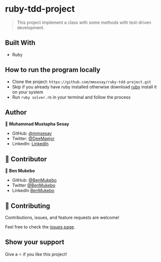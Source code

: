 # ruby-tdd-project

> This project implement a class with some methods with test-driven development.

## Built With

- Ruby

## How to run the program locally
- Clone the project: ```https://github.com/mmsesay/ruby-tdd-project.git```
- Skip if you already have ruby installed otherwise download [ruby](https://www.ruby-lang.org/en/documentation/installation/) install it on your system
- Run `ruby solver.rb` in your terminal and follow the process

## Author

👤 **Muhammad Mustapha Sesay**

- GitHub: [@mmsesay](https://github.com/mmsesay)
- Twitter: [@DeeMaejor](https://twitter.com/DeeMaejor)
- LinkedIn: [LinkedIn](https://linkedin.com/in/muhammad-m-sesay)

## 🤝 Contributor

👤 **Ben Mukebo**

- GitHub: [@BenMukebo](https://github.com/BenMukebo)
- Twitter [@BenMukebo](https://twitter.com/BenMukebo)
- LinkedIn [BenMukebo](https://www.linkedin.com/in/kasongo-mukebo-ben-591720205/)

## 🤝 Contributing

Contributions, issues, and feature requests are welcome!

Feel free to check the [issues page](../../issues/).

## Show your support

Give a ⭐️ if you like this project!

